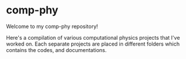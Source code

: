 # comp-phy
Welcome to my comp-phy repository!

Here's a compilation of various computational physics projects that I've worked on. Each separate projects are placed in different folders which contains the codes, and documentations.
